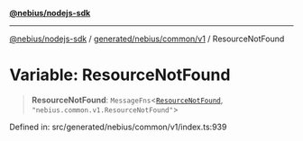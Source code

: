 [**@nebius/nodejs-sdk**](../../../../../README.md)

***

[@nebius/nodejs-sdk](../../../../../README.md) / [generated/nebius/common/v1](../README.md) / ResourceNotFound

# Variable: ResourceNotFound

> **ResourceNotFound**: `MessageFns`\<[`ResourceNotFound`](../interfaces/ResourceNotFound.md), `"nebius.common.v1.ResourceNotFound"`\>

Defined in: src/generated/nebius/common/v1/index.ts:939
